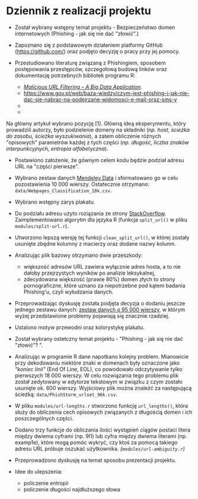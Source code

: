 # Dziennik z realizacji projektu 
 - Został wybrany wstępny temat projektu - Bezpieczeństwo domen internetowych (Phishing - jak się nie dać "złowić".)

 - Zapoznano się z podstawowym działaniem platformy GitHub (https://github.com/) oraz podjęto decyzję o pracy przy jej pomocy. 

 - Przestudiowano literaturę związaną z Phishingiem, sposobem postępowania przestępców, szczegołową budową linków oraz dokumentację potrzebnych bibliotek programu R:
    - [*Malicious URL Filtering – A Big Data Application*](https://www.semanticscholar.org/paper/Malicious-URL-filtering-%E2%80%94-A-big-data-application-Lin-Chiu/c46092506e36d8d5e4bea3c7bf507b2bb3c079d1#paper-header). 
    - https://www.gov.pl/web/baza-wiedzy/czym-jest-phishing-i-jak-nie-dac-sie-nabrac-na-podejrzane-widomosci-e-mail-oraz-sms-y
    - 
    - 
Na główny artykuł wybrano pozycję [1]. Główną ideą eksperymentu, który prowadzili autorzy, było podzielenie domeny na składniki (*np. host, ścieżka do zasobu, ścieżka wyszukiwania*), a zatem obliczenie różnych "opisowych" parametrów każdej z tych części (*np. długość, liczba znaków interpunkcyjnych, entropia alfabetyczna*). 

- Postawiono założenie, że gównym celem kodu będzie podział adresu URL na "części pierwsze". 

- Wybrano zestaw danych [Mendeley Data](https://data.mendeley.com/datasets/gdx3pkwp47/2) i sformatowano go w celu pozostawienia 10 000 wierszy. Ostatecznie otrzymano: `data/Webpages_Classification_10k.csv`.

- Wybrano wstępny zarys plakatu.

- Do podziału adresu użyto roziązania ze strony [StackOverflow](https://stackoverflow.com/questions/27745/getting-parts-of-a-url-regex). Zaimplementowano algorytm dla języka R (funkcja `split_url()` w pliku `modules/split-url.r`). 

- Utworzono lepszą wersję tej funkcji `clean_split_url()`, w której zostały usunięte zbędne kolumny z macierzy oraz dodane nazwy kolumn. 

- Analizując plik bazowy otrzymano dwie przeszkody:
    - większość adresów URL zawiera wyłącznie adres hosta, a to nie dałoby przejrzystych wyników po analizie leksykalnej,
    - zdecydowana większość (prawie 80%) domen złych to strony pornograficzne, które uznano za niepotrzebne pod kątem badania Phishing'u, czyli wyłudzania danych.

- Przeprowadzając dyskusję została podjęta decyzja o dodaniu jeszcze jednego zestawu danych: [zestaw danych o 95 000 wierszy](https://research.aalto.fi/en/datasets/phishstorm-phishing-legitimate-url-dataset), w którym wyżej przedstawione problemy pojawiają się znacznie rzadziej. 

- Ustalono motyw przewodni oraz kolorystykę plakatu.

- Został wybrany ostetczny temat projektu - "Phishing - jak się nie dać "złowić"? ".

- Analizując w programie R dane napotkano kolejny problem. Mianowicie przy dekodowaniu niektóre znaki w domenach były oznaczone jako *"koniec linii"* (End Of Line, EOL), co powodowało odczytywanie tylko pierwszych 18 000 wierszy. W celu rozwiązania tego problemu plik został zedytowany w edytorze tekstowym w związku z czym zostało usunięte ok. 600 wierszy. 
Wyjściowy plik można znaleźć za następującą ścieżką: `data/PhishStorm_urlset_96k.csv`.

 - W pliku `modules/url-lengths.r` stworzono funkcję `url_lengths()`, która służy do obliczenia cech opisowych związanych z długością domen i ich poszczególnych części.

 - Dodano trzy funkcje do obliczania ilości wystąpień ciągów postaci litera między dwiema cyframi (np. 9l1) lub cyfra między dwiema literami (np. examp1e), które mogą pomóc wykryć, czy ktoś za pomocą takiego adresu URL próbuje oszukać użytkownika. *(`modules/url-ambiguity.r`)*  

 - Przeprowadzono dyskusję na temat sposobu prezentacji projektu.
 







 - Idee do ulepszenia:
   - policzenie entropii
   - policzenie długości najdłuższego słowa